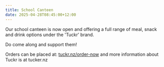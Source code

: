 ```yaml
---
title: School Canteen
date: 2025-04-28T08:45:00+12:00
---
```

Our school canteen is now open and offering a full range of meal, snack and drink options under the 'Tuckr' brand.

Do come along and support them!

Orders can be placed at: [tuckr.nz/order-now](https://tuckr.nz/order-now/) and more information about Tuckr is at tucker.nz
